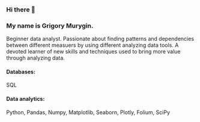 ### Hi there 👋

<!--
**audashen/audashen** is a ✨ _special_ ✨ repository because its `README.md` (this file) appears on your GitHub profile.

Here are some ideas to get you started:

- 🔭 I’m currently working on ...
- 🌱 I’m currently learning ...
- 👯 I’m looking to collaborate on ...
- 🤔 I’m looking for help with ...
- 💬 Ask me about ...
- 📫 How to reach me: ...
- 😄 Pronouns: ...
- ⚡ Fun fact: ...
-->
### My name is Grigory Murygin.
Beginner data analyst. Passionate about finding patterns and dependencies between different measuers by using different analyzing data tools. A devoted learner of new skills and techniques used to bring more value through analyzing data.
#### Databases:
SQL
#### Data analytics:
Python, Pandas, Numpy, Matplotlib, Seaborn, Plotly, Folium, SciPy
